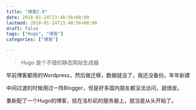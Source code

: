 ```yaml
---
title: "博客2.0"
date: 2018-01-24T13:48:56+08:00
lastmod: 2018-01-24T13:48:56+08:00
draft: false
tags: ["Hugo", "博客"]
categories: ["博客"]

---
```


> Hugo 是个不错的静态网站生成器

早前博客都用的Wordpress，然后做迁移，数据就没了，我还没备份。年年新建

中间过渡的时候用过一阵Blogger，但是好多国内朋友都没法访问，就很皮。

重新配了一个Hugo的博客，挂在洛杉矶的服务器上，就当是从头开始了。

<!--more-->